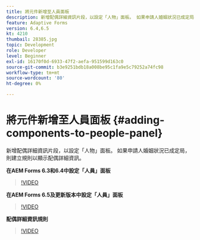 ```yaml
---
title: 將元件新增至人員面板
description: 新增配偶詳細資訊片段，以設定「人物」面板。 如果申請人婚姻狀況已成定局，則建立規則以顯示配偶詳細資訊。
feature: Adaptive Forms
version: 6.4,6.5
kt: 4210
thumbail: 28385.jpg
topic: Development
role: Developer
level: Beginner
exl-id: 16170f0d-6933-47f2-aefa-951599d163c0
source-git-commit: b3e9251bdb18a008be95c1fa9e5c79252a74fc98
workflow-type: tm+mt
source-wordcount: '80'
ht-degree: 0%

---
```


# 將元件新增至人員面板 {#adding-components-to-people-panel}

新增配偶詳細資訊片段，以設定「人物」面板。 如果申請人婚姻狀況已成定局，則建立規則以顯示配偶詳細資訊。

**在AEM Forms 6.3和6.4中設定「人員」面板**

>[!VIDEO](https://video.tv.adobe.com/v/22193?quality=12&learn=on)

**在AEM Forms 6.5及更新版本中設定「人員」面板**

>[!VIDEO](https://video.tv.adobe.com/v/28385?quality=12&learn=on)

**配偶詳細資訊規則**

>[!VIDEO](https://video.tv.adobe.com/v/22195?quality=12&learn=on)
